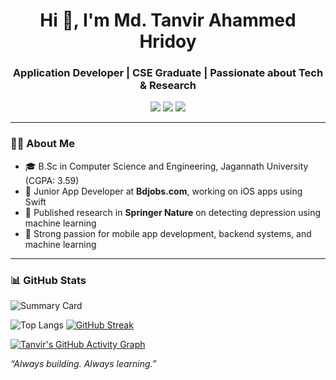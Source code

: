 <h1 align="center">Hi 👋, I'm Md. Tanvir Ahammed Hridoy</h1>
<h3 align="center">Application Developer | CSE Graduate | Passionate about Tech & Research</h3>

<p align="center">
  <a href="mailto:hmhridoy65@gmail.com"><img src="https://img.shields.io/badge/-Email-red?style=flat&logo=gmail&logoColor=white"></a>
  <a href="https://github.com/Tanvir180"><img src="https://img.shields.io/badge/-GitHub-181717?style=flat&logo=github&logoColor=white"></a>
  <a href="https://www.linkedin.com/in/tanvir-ahammed-b852b11b7"><img src="https://img.shields.io/badge/-LinkedIn-blue?style=flat&logo=linkedin&logoColor=white"></a>
</p>

---

### 👨‍💻 About Me

- 🎓 B.Sc in Computer Science and Engineering, Jagannath University (CGPA: 3.59)
- 💼 Junior App Developer at **Bdjobs.com**, working on iOS apps using Swift
- 🔬 Published research in **Springer Nature** on detecting depression using machine learning
- 🚀 Strong passion for mobile app development, backend systems, and machine learning

---


### 📊 GitHub Stats

![Summary Card](https://github-profile-summary-cards.vercel.app/api/cards/profile-details?username=Tanvir180&theme=tokyonight)


![Top Langs](https://github-readme-stats.vercel.app/api/top-langs/?username=Tanvir180&layout=compact&theme=radical)
[![GitHub Streak](https://streak-stats.demolab.com?user=Tanvir180&theme=radical&date_format=M%20j%5B%2C%20Y%5D)](https://git.io/streak-stats)

[![Tanvir's GitHub Activity Graph](https://github-readme-activity-graph.vercel.app/graph?username=Tanvir180&theme=react-dark)](https://github.com/Ashutosh00710/github-readme-activity-graph)




*“Always building. Always learning.”*
